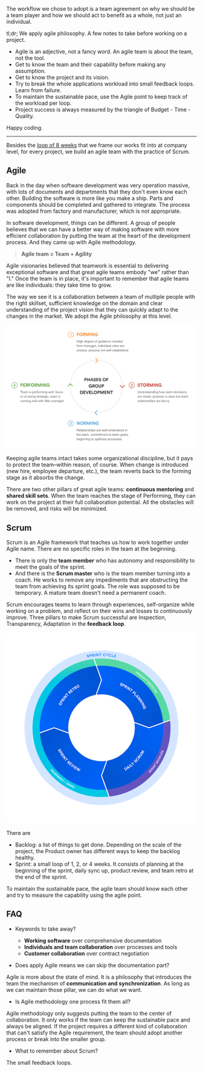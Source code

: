The workflow we chose to adopt is a team agreement on why we should be a team player and how we should act to benefit as a whole, not just an individual.

tl;dr; We apply agile philosophy. A few notes to take before working on a project.

- Agile is an adjective, not a fancy word. An agile team is about the team, not the tool.
- Get to know the team and their capability before making any assumption.
- Get to know the project and its vision.
- Try to break the whole applications workload into small feedback loops. Learn from failure.
- To maintain the sustainable pace, use the Agile point to keep track of the workload per loop.
- Project success is always measured by the triangle of Budget - Time - Quality.

Happy coding.

---

Besides the [loop of 8 weeks](https://github.com/dwarvesf/handbook/blob/master/how-we-work.md#cycles) that we frame our works fit into at company level, for every project, we build an agile team with the practice of Scrum.

## Agile

Back in the day when software development was very operation massive, with lots of documents and departments that they don't even know each other. Building the software is more like you make a ship. Parts and components should be completed and gathered to integrate. The process was adopted from factory and manufacturer, which is not appropriate.

In software development, things can be different. A group of people believes that we can have a better way of making software with more efficient collaboration by putting the team at the heart of the development process. And they came up with Agile methodology.

> **Agile team = Team + Agility**

Agile visionaries believed that teamwork is essential to delivering exceptional software and that great agile teams embody "we" rather than "I." Once the team is in place, it's important to remember that agile teams are like individuals: they take time to grow.

The way we see it is a collaboration between a team of multiple people with the right skillset, sufficient knowledge on the domain and clear understanding of the project vision that they can quickly adapt to the changes in the market. We adopt the Agile philosophy at this level.

![](./img/agile-team.png)

Keeping agile teams intact takes some organizational discipline, but it pays to protect the team–within reason, of course. When change is introduced (new hire, employee departure, etc.), the team reverts back to the forming stage as it absorbs the change.

There are two other pillars of great agile teams: **continuous mentoring** and **shared skill sets**. When the team reaches the stage of Performing, they can work on the project at their full collaboration potential. All the obstacles will be removed, and risks will be minimized.

## Scrum

Scrum is an Agile framework that teaches us how to work together under Agile name. There are no specific roles in the team at the beginning.

- There is only the **team member** who has autonomy and responsibility to meet the goals of the sprint.
- And there is the **Scrum master** who is the team member turning into a coach. He works to remove any impediments that are obstructing the team from achieving its sprint goals. The role was supposed to be temporary. A mature team doesn't need a permanent coach.

Scrum encourages teams to learn through experiences, self-organize while working on a problem, and reflect on their wins and losses to continuously improve. Three pillars to make Scrum successful are Inspection, Transparency, Adaptation in the **feedback loop**.

![](./img/sprint_cycle-c.png)

There are

- Backlog: a list of things to get done. Depending on the scale of the project, the Product owner has different ways to keep the backlog healthy.
- Sprint: a small loop of 1, 2, or 4 weeks. It consists of planning at the beginning of the sprint, daily sync up, product review, and team retro at the end of the sprint.

To maintain the sustainable pace, the agile team should know each other and try to measure the capability using the agile point.

## FAQ

- Keywords to take away?

    - **Working software** over comprehensive documentation
    - **Individuals and team collaboration** over processes and tools
    - **Customer collaboration** over contract negotiation

- Does apply Agile means we can skip the documentation part?

Agile is more about the state of mind. It is a philosophy that introduces the team the mechanism of **communication and synchronization**. As long as we can maintain those pillar, we can do what we want.

- Is Agile methodology one process fit them all?

Agile methodology only suggests putting the team to the center of collaboration. It only works if the team can keep the sustainable pace and always be aligned. If the project requires a different kind of collaboration that can't satisfy the Agile requirement, the team should adopt another process or break into the smaller group.

- What to remember about Scrum?

The small feedback loops.
